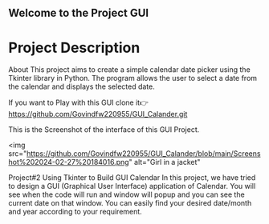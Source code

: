 ## Welcome to the Project GUI

# Project Description
About
This project aims to create a simple calendar date picker using the Tkinter library in Python. The program allows the user to select a date from the calendar and displays the selected date.

If you want to Play with this GUI clone it👉  https://github.com/Govindfw220955/GUI_Calander.git

This is the Screenshot of the interface of this GUI Project.

<img src="https://github.com/Govindfw220955/GUI_Calander/blob/main/Screenshot%202024-02-27%20184016.png" alt="Girl in a jacket"





Project#2 Using Tkinter to Build GUI Calendar
In this project, we have tried to design a GUI (Graphical User Interface) application of Calendar. You will see when the code will run and window will popup and you can see the current date on that window.
You can easily find your desired date/month and year according to your requirement.
